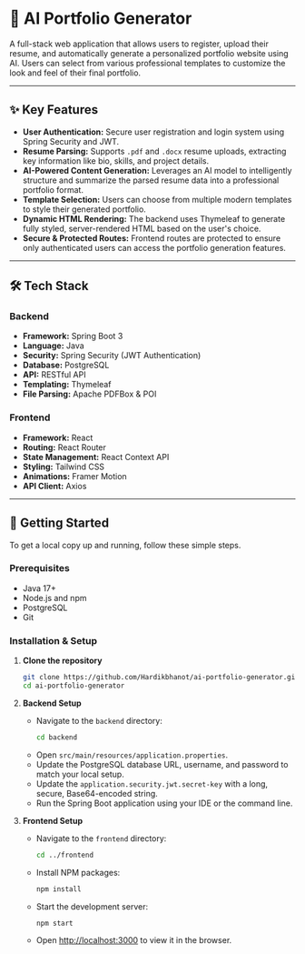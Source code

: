 # 🤖 AI Portfolio Generator

A full-stack web application that allows users to register, upload their resume, and automatically generate a personalized portfolio website using AI. Users can select from various professional templates to customize the look and feel of their final portfolio.



---
## ✨ Key Features

- **User Authentication:** Secure user registration and login system using Spring Security and JWT.
- **Resume Parsing:** Supports `.pdf` and `.docx` resume uploads, extracting key information like bio, skills, and project details.
- **AI-Powered Content Generation:** Leverages an AI model to intelligently structure and summarize the parsed resume data into a professional portfolio format.
- **Template Selection:** Users can choose from multiple modern templates to style their generated portfolio.
- **Dynamic HTML Rendering:** The backend uses Thymeleaf to generate fully styled, server-rendered HTML based on the user's choice.
- **Secure & Protected Routes:** Frontend routes are protected to ensure only authenticated users can access the portfolio generation features.

---
## 🛠️ Tech Stack

### Backend
* **Framework:** Spring Boot 3
* **Language:** Java
* **Security:** Spring Security (JWT Authentication)
* **Database:** PostgreSQL
* **API:** RESTful API
* **Templating:** Thymeleaf
* **File Parsing:** Apache PDFBox & POI

### Frontend
* **Framework:** React
* **Routing:** React Router
* **State Management:** React Context API
* **Styling:** Tailwind CSS
* **Animations:** Framer Motion
* **API Client:** Axios

---
## 🚀 Getting Started

To get a local copy up and running, follow these simple steps.

### Prerequisites

* Java 17+
* Node.js and npm
* PostgreSQL
* Git

### Installation & Setup

1.  **Clone the repository**
    ```sh
    git clone https://github.com/Hardikbhanot/ai-portfolio-generator.git
    cd ai-portfolio-generator
    ```

2.  **Backend Setup**
    * Navigate to the `backend` directory:
        ```sh
        cd backend
        ```
    * Open `src/main/resources/application.properties`.
    * Update the PostgreSQL database URL, username, and password to match your local setup.
    * Update the `application.security.jwt.secret-key` with a long, secure, Base64-encoded string.
    * Run the Spring Boot application using your IDE or the command line.

3.  **Frontend Setup**
    * Navigate to the `frontend` directory:
        ```sh
        cd ../frontend
        ```
    * Install NPM packages:
        ```sh
        npm install
        ```
    * Start the development server:
        ```sh
        npm start
        ```
    * Open [http://localhost:3000](http://localhost:3000) to view it in the browser.
